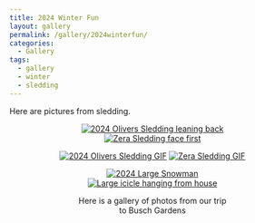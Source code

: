 ```yaml
---
title: 2024 Winter Fun
layout: gallery
permalink: /gallery/2024winterfun/
categories:
  - Gallery
tags:
  - gallery
  - winter
  - sledding
---
```

Here are pictures from sledding.

<figure class="half" style="text-align: center; align-items: center">
	<a href="/assets/gal/2024 Oliver Sledding leaning back.JPG"><img src="/assets/gal/2024 Oliver Sledding leaning back.JPG" alt="2024 Olivers Sledding leaning back" style='max-height:15em; width:auto'></a>
  <a href="/assets/gal/2024 Zera Sledding face first.JPG"><img src="/assets/gal/2024 Zera Sledding face first.JPG" alt="Zera Sledding face first" style='max-height:15em; width:auto'></a>

<figure class="half" style="text-align: center; align-items: center">
	<a href="/assets/gal/2024 Oliver sledding GIF.gif"><img src="/assets/gal/2024 Oliver sledding GIF.gif" alt="2024 Olivers Sledding GIF" style='max-height:15em; width:auto'></a>
  <a href="/assets/gal/2024 Zera sledding GIF.gif"><img src="/assets/gal/2024 Zera sledding GIF.gif" alt="Zera Sledding GIF" style='max-height:15em; width:auto'></a>

<figure class="half" style="text-align: center; align-items: center">
	<a href="/assets/gal/2024 Large Snowman.JPG"><img src="/assets/gal/2024 Large Snowman.JPG" alt="2024 Large Snowman" style='max-height:15em; width:auto'></a>
  <a href="/assets/gal/2024 Large Icicle hanging from house.JPG"><img src="/assets/gal/2024 Large Icicle hanging from house.JPG" alt="Large icicle hanging from house" style='max-height:15em; width:auto'></a>


<!-- <figure class="third" style="text-align: center; align-items: center" >
  <a href="/assets/img/20240113_rats5.JPG"><img src="/assets/img/20240113_rats5.JPG" alt="test1" style='max-height:15em; width:auto'></a>
  <a href="/assets/img/20240113_rats5.JPG"><img src="/assets/img/20240113_rats5.JPG" alt="test1" style='max-height:15em; width:auto'></a>
  <a href="/assets/splash/seattleskyline.JPG"><img src="/assets/splash/seattleskyline.JPG" alt="test1" style='max-height:15em; width:auto'></a>
</figure> -->

Here is a gallery of photos from our trip to Busch Gardens
